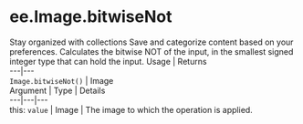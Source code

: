  
#  ee.Image.bitwiseNot
Stay organized with collections  Save and categorize content based on your preferences. 
Calculates the bitwise NOT of the input, in the smallest signed integer type that can hold the input. Usage | Returns  
---|---  
`Image.bitwiseNot()` | Image  
Argument | Type | Details  
---|---|---  
this: `value` | Image | The image to which the operation is applied.  
